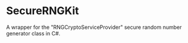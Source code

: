 # SecureRNGKit
A wrapper for the "RNGCryptoServiceProvider" secure random number generator class in C#.
